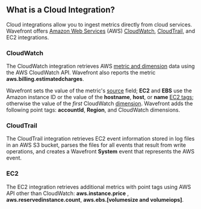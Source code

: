## What is a Cloud Integration?

Cloud integrations allow you to ingest metrics directly from cloud services. Wavefront offers [Amazon Web Services](http://aws.amazon.com) (AWS)
[CloudWatch](http://aws.amazon.com/cloudwatch), [CloudTrail](http://aws.amazon.com/cloudtrail), and EC2 integrations.

### CloudWatch

The CloudWatch integration retrieves AWS [metric and
dimension](http://docs.aws.amazon.com/AmazonCloudWatch/latest/monitoring/CW_Support_For_AWS.html) data using the AWS
CloudWatch API. Wavefront also reports the metric **aws.billing.estimatedcharges**.

Wavefront sets the value of the metric's [source](https://community.wavefront.com/docs/DOC-1031) field;
**EC2** and **EBS** use the Amazon instance ID or the value of the **hostname**, **host**, or **name** [EC2
tags](http://docs.aws.amazon.com/AWSEC2/latest/UserGuide/Using_Tags.html); otherwise the value of the *first* CloudWatch
[dimension](http://docs.aws.amazon.com/AmazonCloudWatch/latest/monitoring/cloudwatch_concepts.html#Dimension). Wavefront
adds the following point tags: **accountId**, **Region**, and CloudWatch dimensions.

### CloudTrail

The CloudTrail integration retrieves EC2 event information stored in log files in an AWS S3 bucket, parses the files for all events that result from write operations, and creates a Wavefront **System** event that represents the AWS event.

### EC2

The EC2 integration retrieves additional metrics with point tags using AWS API other than CloudWatch: **aws.instance.price** , **aws.reservedinstance.count**, **aws.ebs.[volumesize and volumeiops]**.

